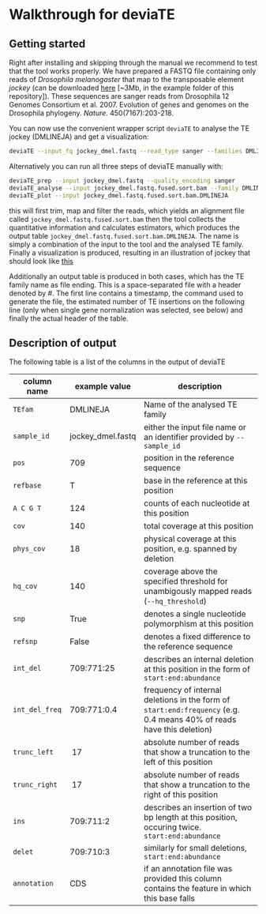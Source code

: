 # Walkthrough for deviaTE

## Getting started

Right after installing and skipping through the manual we recommend to test that the tool works properly. 
We have prepared a FASTQ file containing only reads of *Drosophila melanogaster* that map to the transposable element *jockey* 
(can be downloaded [here](https://github.com/W-L/deviaTE/blob/master/example/jockey_dmel.fastq) [~3Mb, in the example folder of this repository]).
These sequences are sanger reads from Drosophila 12 Genomes Consortium et al. 2007. Evolution of genes and genomes on the Drosophila phylogeny. *Nature*. 450(7167):203-218.

You can now use the convenient wrapper script `deviaTE` to analyse the TE jockey (DMLINEJA) and get a visualization:

```bash
deviaTE --input_fq jockey_dmel.fastq --read_type sanger --families DMLINEJA
```

Alternatively you can run all three steps of deviaTE manually with: 

```bash
deviaTE_prep --input jockey_dmel.fastq --quality_encoding sanger
deviaTE_analyse --input jockey_dmel.fastq.fused.sort.bam --family DMLINEJA
deviaTE_plot --input jockey_dmel.fastq.fused.sort.bam.DMLINEJA
```

this will first trim, map and filter the reads, which yields an alignment file called `jockey_dmel.fastq.fused.sort.bam`
then the tool collects the quantitative information and calculates estimators, which produces the output table `jockey_dmel.fastq.fused.sort.bam.DMLINEJA`.
The name is simply a combination of the input to the tool and the analysed TE family.
Finally a visualization is produced, resulting in an illustration of jockey that should look like [this](https://github.com/W-L/deviaTE/blob/master/example/jockey_dmel.fastq.DMLINEJA.pdf)

Additionally an output table is produced in both cases, which has the TE family name as file ending. 
This is a space-separated file with a header denoted by #. The first line contains a timestamp, the command used to generate the file,
the estimated number of TE insertions on the following line (only when single gene normalization was selected, see below)
and finally the actual header of the table. 

## Description of output

The following table is a list of the columns in the output of deviaTE

column name | example value | description
--- | --- | ---
`TEfam` | DMLINEJA | Name of the analysed TE family
`sample_id` | jockey_dmel.fastq | either the input file name or an identifier provided by `--sample_id`
`pos` | 709 | position in the reference sequence
`refbase` | T | base in the reference at this position
`A C G T` | 124 | counts of each nucleotide at this position
`cov` | 140 | total coverage at this position
`phys_cov` | 18 | physical coverage at this position, e.g. spanned by deletion
`hq_cov` | 140 | coverage above the specified threshold for unambigously mapped reads (`--hq_threshold`)
`snp` | True | denotes a single nucleotide polymorphism at this position
`refsnp` | False | denotes a fixed difference to the reference sequence
`int_del` | 709:771:25 | describes an internal deletion at this position in the form of `start:end:abundance`
`int_del_freq` | 709:771:0.4 | frequency of internal deletions in the form of `start:end:frequency` (e.g. 0.4 means 40% of reads have this deletion)
`trunc_left` | 17 | absolute number of reads that show a truncation to the left of this position
`trunc_right` | 17 | absolute number of reads that show a truncation to the right of this position
`ins` | 709:711:2 | describes an insertion of two bp length at this position, occuring twice. `start:end:abundance`
`delet` | 709:710:3 | similarly for small deletions, `start:end:abundance`
`annotation` | CDS | if an annotation file was provided this column contains the feature in which this base falls


